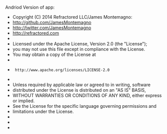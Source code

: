  Andriod Version of app:
 * Copyright (C) 2014 Refractored LLC/James Montemagno: 
 * http://github.com/JamesMontemagno
 * http://twitter.com/JamesMontemagno
 * http://refractored.com
 * 
 * Licensed under the Apache License, Version 2.0 (the "License");
 * you may not use this file except in compliance with the License.
 * You may obtain a copy of the License at
 *
 *      http://www.apache.org/licenses/LICENSE-2.0
 *
 * Unless required by applicable law or agreed to in writing, software
 * distributed under the License is distributed on an "AS IS" BASIS,
 * WITHOUT WARRANTIES OR CONDITIONS OF ANY KIND, either express or implied.
 * See the License for the specific language governing permissions and
 * limitations under the License.
 *
 *
 *
 